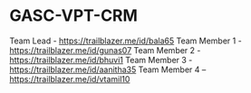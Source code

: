 # GASC-VPT-CRM
Team Lead - https://trailblazer.me/id/bala65
Team Member 1 - https://trailblazer.me/id/gunas07
Team Member 2 - https://trailblazer.me/id/bhuvi1
Team Member 3 - https://trailblazer.me/id/aanitha35
Team Member 4 – https://trailblazer.me/id/vtamil10
